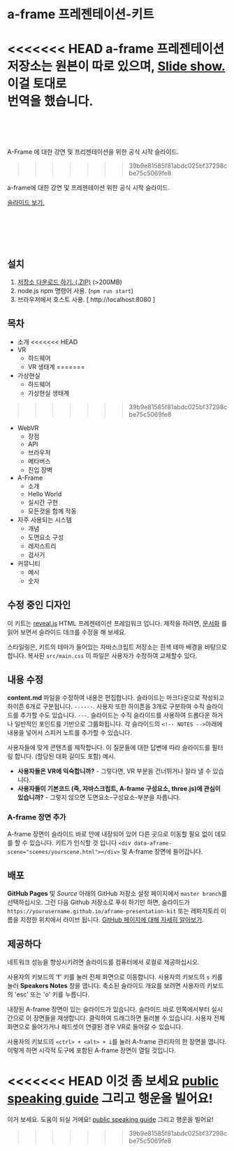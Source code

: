 # a-frame 프레젠테이션-키트

<<<<<<< HEAD
a-frame 프레젠테이션 저장소는 원본이 따로 있으며, [Slide show.](https://aframe.io/aframe-presentation-kit/#/) 이걸 토대로   
번역을 했습니다.    <br><br><br>  
=======
A-Frame 에 대한 강연 및 프리젠테이션을 위한 공식 시작 슬라이드.
>>>>>>> 39b9e81585f81abdc025bf37298cbe75c5069fe8


a-frame에 대한 강연 및 프레젠테이션 위한 공식 시작 슬라이드.

[슬라이드 보기.](http://127.0.0.1:5500/index.html#/)    
<br><br><br><br><br>
   
## 설치

1. [저장소 다운로드 하기. (.ZIP)](http://github.com/aframevr/aframe-presentation-kit/zipball/master) (>200MB)
2. node.js npm 명령어 사용. (`npm run start`)
3. 브라우저에서 호스트 사용. [ http://localhost:8080 ] 

## 목차

- 소개
<<<<<<< HEAD
- VR
  - 하드웨어  
  - VR 생태계
=======
- 가상현실
  - 하드웨어
  - 가상현실 생태계
>>>>>>> 39b9e81585f81abdc025bf37298cbe75c5069fe8
- WebVR
  - 장점
  - API
  - 브라우저
  - 메타버스
  - 진입 장벽
- A-Frame
  - 소개
  - Hello World
  - 실시간 구현
  - 모든것을 함께 작동
- 자주 사용되는 시스템
  - 개념
  - 도면요소 구성
  - 레지스트리
  - 검사기
- 커뮤니티
  - 예시
  - 숫자

## 수정 중인 디자인

이 키트는 [reveal.js](https://github.com/hakimel/reveal.js/) HTML 프레젠테이션 프레임워크 입니다. 
제작을 하려면, [문서화](https://aframe.io/docs/1.2.0/components/position.html#sidebar)
를 읽어 보면서 슬라이드 데크를 수정을 해 보세요.

스타일링은, 키트의 테마가 들어있는 자바스크립트 저장소는 흰색 테마 배경을 바탕으로 합니다. 
복사된 `src/main.css` 이 파일은 사용자가 수정하여 교체할수 있다.

## 내용 수정

**content.md** 파일을 수정하여 내용은 편집합니다. 슬라이드는 마크다운으로 작성되고
하이픈 6개로 구분됩니다. `------`. 사용자 또한 하이픈을 3개로 구분하여
수직 슬라이드를 추가할 수도 있습니다. `---`. 슬라이드는 수직 슬라이드를 사용하여
드롭다운 하거나 일반적인 포인트를 기반으로 그룹화됩니다. 각 슬라이드의 
`<!-- NOTES -->`아래에 내용을 넣어서 스피커 노트를 추가할 수 있습니다.

사용자들에 맞게 콘텐츠를 제작합니다. 이 질문들에 대한 답변에 따라 슬라이드를 필터링
합니다. (할당된 대화 길이도 포함) 예시.

- **사용자들은 VR에 익숙합니까?** - 그렇다면, VR 부분을 건너뛰거나 잘라 낼 수 있습니다.
- **사용자들이 기본코드 (즉, 자바스크립트, A-frame 구성요소, three.js)에 관심이 있습니까?** - 그렇지 않으면 도면요소-구성요소-부분을 자릅니다.

### A-frame 장면 추가

A-frame 장면이 슬라이드 바로 안에 내장되어 있어 다른 곳으로 이동할 필요 없이
데모를 할 수 있습니다. 키트가 인식할 것 입니다 `<div
data-aframe-scene="scenes/yourscene.html"></div>` 및 A-frame 장면에 들어갑니다.

## 배포

 **GitHub Pages** 및 *Source* 아래의 GitHub 저장소 설정 페이지에서
`master branch`를 선택하십시오. 그런 다음 Github 저장소로 푸쉬 하기만 하면, 슬라이드가
`https://yourusername.github.io/aframe-presentation-kit` 또는 레파지토리 이름을
지정한 위치에서 라이브 됩니다. [GitHub 페이지에 대해 자세히
알아보기](https://github.com/blog/2228-simpler-github-pages-publishing).

## 제공하다

네트워크 성능을 향상시키려면 슬라이드를 컴퓨터에서 로컬로 제공하십시오.

사용자의 키보드의 'f' 키를 눌러 전체 화면으로 이동합니다. 사용자의 키보드의 `s` 키를 
눌러 **Speakers Notes** 창을 엽니다. 축소된 슬라이드 개요를 보려면
사용자의 키보드의 'esc' 또는 'o' 키를 누릅니다.

내장된 A-frame 장면이 있는 슬라이드가 있습니다. 슬라이드 바로 안쪽에서부터 실시간으로
이 장면들을 재생합니다. 클릭하여 드래그하면 둘러볼 수 있습니다. 사용자 전체 화면으로
들어가거나 헤드셋이 연결된 경우 VR로 들어갈 수 있습니다.

사용자의 키보드의 `<ctrl> + <alt> + i`를 눌러 A-frame 관리자의 한 장면을 
엽니다. 이렇게 하면 시각적 도구에 포함된 A-frame 장면이 열릴 것입니다.

<<<<<<< HEAD
이것 좀 보세요 [public speaking guide](http://speaking.io/) 그리고 행운을 빌어요!
=======
이거 보세요. 도움이 되실 거에요! [public speaking guide](http://speaking.io/) 그리고 행운을 빌어요!
>>>>>>> 39b9e81585f81abdc025bf37298cbe75c5069fe8
